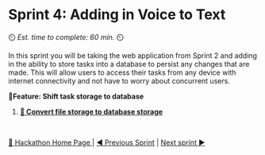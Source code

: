 # Sprint 4: Adding in Voice to Text
⏲️ _Est. time to complete: 60 min._ ⏲️

In this sprint you will be taking the web application from Sprint 2 and adding in the ability to store tasks into a database to persist any changes that are made. This will allow users to access their tasks from any device with internet connectivity and not have to worry about concurrent users.

**📕Feature: Shift task storage to database**
1. [**📖 Convert file storage to database storage**](/Track_2_ToDo_App/Sprint-03%20-%20Database%20Integration/Features%201%20-%20Shift%20task%20storage%20to%20database/User%20Story%201%20-%20Move%20from%20File%20Storage%20to%20database.md)



<br/>

[🔼 Hackathon Home Page ](/Track_2_ToDo_App/README.md) | [◀ Previous Sprint](/Track_2_ToDo_App/Sprint-03%20-%20Database%20Integration/README.md) | [Next sprint ▶](/Track_2_ToDo_App/Sprint-05%20-%20Advanced%20AI%20recommendations/README.md)
